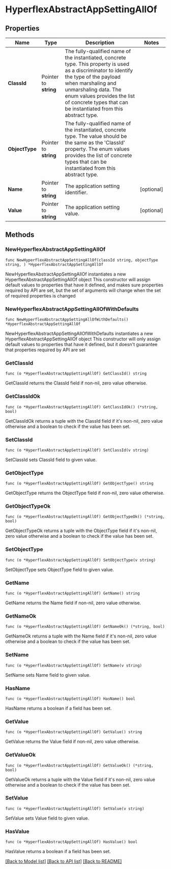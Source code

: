 # HyperflexAbstractAppSettingAllOf

## Properties

Name | Type | Description | Notes
------------ | ------------- | ------------- | -------------
**ClassId** | Pointer to **string** | The fully-qualified name of the instantiated, concrete type. This property is used as a discriminator to identify the type of the payload when marshaling and unmarshaling data. The enum values provides the list of concrete types that can be instantiated from this abstract type. | 
**ObjectType** | Pointer to **string** | The fully-qualified name of the instantiated, concrete type. The value should be the same as the &#39;ClassId&#39; property. The enum values provides the list of concrete types that can be instantiated from this abstract type. | 
**Name** | Pointer to **string** | The application setting identifier. | [optional] 
**Value** | Pointer to **string** | The application setting value. | [optional] 

## Methods

### NewHyperflexAbstractAppSettingAllOf

`func NewHyperflexAbstractAppSettingAllOf(classId string, objectType string, ) *HyperflexAbstractAppSettingAllOf`

NewHyperflexAbstractAppSettingAllOf instantiates a new HyperflexAbstractAppSettingAllOf object
This constructor will assign default values to properties that have it defined,
and makes sure properties required by API are set, but the set of arguments
will change when the set of required properties is changed

### NewHyperflexAbstractAppSettingAllOfWithDefaults

`func NewHyperflexAbstractAppSettingAllOfWithDefaults() *HyperflexAbstractAppSettingAllOf`

NewHyperflexAbstractAppSettingAllOfWithDefaults instantiates a new HyperflexAbstractAppSettingAllOf object
This constructor will only assign default values to properties that have it defined,
but it doesn't guarantee that properties required by API are set

### GetClassId

`func (o *HyperflexAbstractAppSettingAllOf) GetClassId() string`

GetClassId returns the ClassId field if non-nil, zero value otherwise.

### GetClassIdOk

`func (o *HyperflexAbstractAppSettingAllOf) GetClassIdOk() (*string, bool)`

GetClassIdOk returns a tuple with the ClassId field if it's non-nil, zero value otherwise
and a boolean to check if the value has been set.

### SetClassId

`func (o *HyperflexAbstractAppSettingAllOf) SetClassId(v string)`

SetClassId sets ClassId field to given value.


### GetObjectType

`func (o *HyperflexAbstractAppSettingAllOf) GetObjectType() string`

GetObjectType returns the ObjectType field if non-nil, zero value otherwise.

### GetObjectTypeOk

`func (o *HyperflexAbstractAppSettingAllOf) GetObjectTypeOk() (*string, bool)`

GetObjectTypeOk returns a tuple with the ObjectType field if it's non-nil, zero value otherwise
and a boolean to check if the value has been set.

### SetObjectType

`func (o *HyperflexAbstractAppSettingAllOf) SetObjectType(v string)`

SetObjectType sets ObjectType field to given value.


### GetName

`func (o *HyperflexAbstractAppSettingAllOf) GetName() string`

GetName returns the Name field if non-nil, zero value otherwise.

### GetNameOk

`func (o *HyperflexAbstractAppSettingAllOf) GetNameOk() (*string, bool)`

GetNameOk returns a tuple with the Name field if it's non-nil, zero value otherwise
and a boolean to check if the value has been set.

### SetName

`func (o *HyperflexAbstractAppSettingAllOf) SetName(v string)`

SetName sets Name field to given value.

### HasName

`func (o *HyperflexAbstractAppSettingAllOf) HasName() bool`

HasName returns a boolean if a field has been set.

### GetValue

`func (o *HyperflexAbstractAppSettingAllOf) GetValue() string`

GetValue returns the Value field if non-nil, zero value otherwise.

### GetValueOk

`func (o *HyperflexAbstractAppSettingAllOf) GetValueOk() (*string, bool)`

GetValueOk returns a tuple with the Value field if it's non-nil, zero value otherwise
and a boolean to check if the value has been set.

### SetValue

`func (o *HyperflexAbstractAppSettingAllOf) SetValue(v string)`

SetValue sets Value field to given value.

### HasValue

`func (o *HyperflexAbstractAppSettingAllOf) HasValue() bool`

HasValue returns a boolean if a field has been set.


[[Back to Model list]](../README.md#documentation-for-models) [[Back to API list]](../README.md#documentation-for-api-endpoints) [[Back to README]](../README.md)


